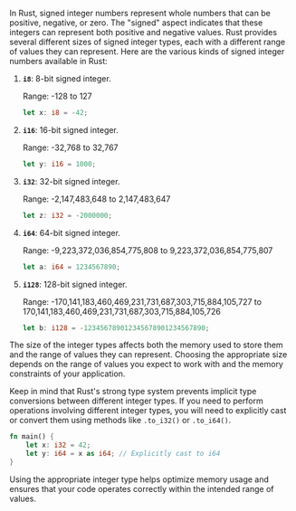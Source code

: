 In Rust, signed integer numbers represent whole numbers that can be positive, negative, or zero. The "signed" aspect indicates that these integers can represent both positive and negative values. Rust provides several different sizes of signed integer types, each with a different range of values they can represent. Here are the various kinds of signed integer numbers available in Rust:

1. **`i8`**: 8-bit signed integer.

   Range: -128 to 127

   ```rust
   let x: i8 = -42;
   ```

2. **`i16`**: 16-bit signed integer.

   Range: -32,768 to 32,767

   ```rust
   let y: i16 = 1000;
   ```

3. **`i32`**: 32-bit signed integer.

   Range: -2,147,483,648 to 2,147,483,647

   ```rust
   let z: i32 = -2000000;
   ```

4. **`i64`**: 64-bit signed integer.

   Range: -9,223,372,036,854,775,808 to 9,223,372,036,854,775,807

   ```rust
   let a: i64 = 1234567890;
   ```

5. **`i128`**: 128-bit signed integer.

   Range: -170,141,183,460,469,231,731,687,303,715,884,105,727 to 170,141,183,460,469,231,731,687,303,715,884,105,726

   ```rust
   let b: i128 = -123456789012345678901234567890;
   ```

The size of the integer types affects both the memory used to store them and the range of values they can represent. Choosing the appropriate size depends on the range of values you expect to work with and the memory constraints of your application.

Keep in mind that Rust's strong type system prevents implicit type conversions between different integer types. If you need to perform operations involving different integer types, you will need to explicitly cast or convert them using methods like `.to_i32()` or `.to_i64()`.

```rust
fn main() {
    let x: i32 = 42;
    let y: i64 = x as i64; // Explicitly cast to i64
}
```

Using the appropriate integer type helps optimize memory usage and ensures that your code operates correctly within the intended range of values.

